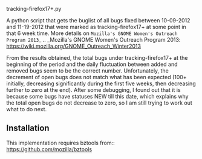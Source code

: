 tracking-firefox17+.py

A python script that gets the buglist of all bugs fixed between 10-09-2012 and 11-19-2012 that were marked as tracking-firefox17+ at some point in that 6 week time. More details on `Mozilla's GNOME Women's Outreach Program 2013`_
.. _Mozilla's GNOME Women's Outreach Program 2013: https://wiki.mozilla.org/GNOME_Outreach_Winter2013

From the results obtained, the total bugs under tracking-firefox17+ at the beginning of the period and the daily fluctuation between added and removed bugs seem to be the correct number. Unfortunately, the decrement of open bugs does not match what has been expected (100+ initially, decreasing significantly during the first five weeks, then decreasing further to zero at the end). After some debugging, I found out that it is because some bugs have statuses NEW till this date, which explains why the total open bugs do not decrease to zero, so I am still trying to work out what to do next.

Installation
------------

This implementation requires bztools from::
    https://github.com/mozilla/bztools
